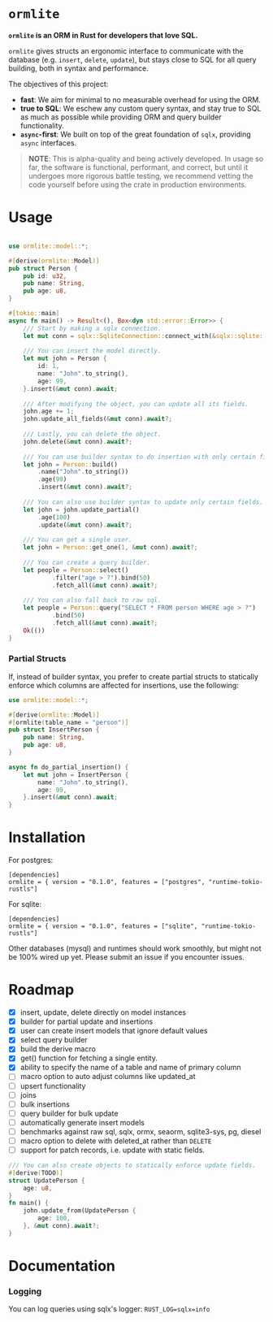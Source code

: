 # `ormlite`

**`ormlite` is an ORM in Rust for developers that love SQL.**

`ormlite` gives structs an ergonomic interface to communicate with the database (e.g. `insert`, `delete`, `update`), 
but stays close to SQL for all query building, both in syntax and performance.

The objectives of this project:

* **fast**: We aim for minimal to no measurable overhead for using the ORM.
* **true to SQL**: We eschew any custom query syntax, and stay true to SQL as much as possible while providing ORM and query builder functionality.
* **`async`-first**: We built on top of the great foundation of `sqlx`, providing `async` interfaces.

> **NOTE**: This is alpha-quality and being actively developed. In usage so far, the software is functional, performant, and correct, but until it undergoes more rigorous battle testing, we recommend vetting the code yourself before using the crate in production environments.

# Usage

```rust

use ormlite::model::*;

#[derive(ormlite::Model)]
pub struct Person {
    pub id: u32,
    pub name: String,
    pub age: u8,
}

#[tokio::main]
async fn main() -> Result<(), Box<dyn std::error::Error>> {
    /// Start by making a sqlx connection.
    let mut conn = sqlx::SqliteConnection::connect_with(&sqlx::sqlite::SqliteConnectOptions::from_str("sqlite://:memory:").unwrap()).await?;
    
    /// You can insert the model directly.
    let mut john = Person {
        id: 1,
        name: "John".to_string(),
        age: 99,
    }.insert(&mut conn).await;
    
    /// After modifying the object, you can update all its fields.
    john.age += 1;
    john.update_all_fields(&mut conn).await?;
    
    /// Lastly, you can delete the object.
    john.delete(&mut conn).await?;
    
    /// You can use builder syntax to do insertion with only certain fields.
    let john = Person::build()
        .name("John".to_string())
        .age(99)
        .insert(&mut conn).await?;
    
    /// You can also use builder syntax to update only certain fields.
    let john = john.update_partial()
        .age(100)
        .update(&mut conn).await?;
 
    /// You can get a single user.
    let john = Person::get_one(1, &mut conn).await?;
  
    /// You can create a query builder.
    let people = Person::select()
            .filter("age > ?").bind(50)
            .fetch_all(&mut conn).await?;
  
    /// You can also fall back to raw sql.
    let people = Person::query("SELECT * FROM person WHERE age > ?")
            .bind(50)
            .fetch_all(&mut conn).await?;
    Ok(())
}
```

### Partial Structs

If, instead of builder syntax, you prefer to create partial structs to statically enforce which columns are affected for insertions, use the following:

```rust
use ormlite::model::*;

#[derive(ormlite::Model)]
#[ormlite(table_name = "person")]
pub struct InsertPerson {
    pub name: String,
    pub age: u8,
}

async fn do_partial_insertion() {
    let mut john = InsertPerson {
        name: "John".to_string(),
        age: 99,
    }.insert(&mut conn).await;
}
```

# Installation

For postgres:

    [dependencies]
    ormlite = { version = "0.1.0", features = ["postgres", "runtime-tokio-rustls"]

For sqlite:

    [dependencies]
    ormlite = { version = "0.1.0", features = ["sqlite", "runtime-tokio-rustls"]
    
    
Other databases (mysql) and runtimes should work smoothly, but might not be 100% wired up yet. Please submit an issue if you encounter issues.

# Roadmap
- [x] insert, update, delete directly on model instances
- [x] builder for partial update and insertions
- [x] user can create insert models that ignore default values
- [x] select query builder
- [x] build the derive macro
- [x] get() function for fetching a single entity.
- [x] ability to specify the name of a table and name of primary column
- [ ] macro option to auto adjust columns like updated_at
- [ ] upsert functionality
- [ ] joins
- [ ] bulk insertions
- [ ] query builder for bulk update
- [ ] automatically generate insert models
- [ ] benchmarks against raw sql, sqlx, ormx, seaorm, sqlite3-sys, pg, diesel
- [ ] macro option to delete with deleted_at rather than `DELETE`
- [ ] support for patch records, i.e. update with static fields.
```rust
/// You can also create objects to statically enforce update fields.
#[derive(TODO)]
struct UpdatePerson {
    age: u8,
}
fn main() {
    john.update_from(UpdatePerson {
        age: 100,
    }, &mut conn).await?;    
}
```

# Documentation

### Logging

You can log queries using sqlx's logger: `RUST_LOG=sqlx=info`
